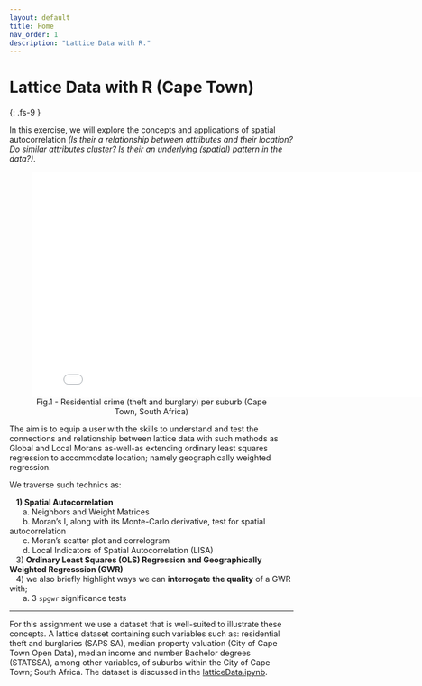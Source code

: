 ```yaml
---
layout: default
title: Home
nav_order: 1
description: "Lattice Data with R."
---
```


# Lattice Data with R (Cape Town)
{: .fs-9 }

In this exercise, we will explore the concepts and applications of spatial autocorrelation _(Is their a relationship between attributes and their location? Do similar attributes cluster? Is their an underlying (spatial) pattern in the data?)_.

<figure><center>
  <!--<img src="{{site.baseurl | prepend: site.url}}/img/plotly.html" style="width: 800px; height: 300px; border: 0px">-->
  <iframe src="{{site.baseurl | prepend: site.url}}/img/plotly.html" style="width: 800px; height: 400px; border: 0px"></iframe>
  <figcaption>Fig.1 - Residential crime (theft and burglary) per suburb (Cape Town, South Africa) </figcaption>
</center></figure> 

<!-- <iframe src="{{site.baseurl | prepend: site.url}}/img/plotly.html" style="width: 800px; height: 300px; border: 0px"></iframe> -->

The aim is to equip a user with the skills to understand and test the connections and relationship between lattice data with such methods as Global and Local Morans as-well-as extending ordinary least squares regression to accommodate location; namely geographically weighted regression. 

We traverse such technics as:

&nbsp;&nbsp;&nbsp;**1) Spatial Autocorrelation**  
&nbsp;&nbsp;&nbsp;&nbsp;&nbsp;&nbsp;a. Neighbors and Weight Matrices  
&nbsp;&nbsp;&nbsp;&nbsp;&nbsp;&nbsp;b. Moran’s I, along with its Monte-Carlo derivative, test for spatial autocorrelation  
&nbsp;&nbsp;&nbsp;&nbsp;&nbsp;&nbsp;c. Moran’s scatter plot and correlogram  
&nbsp;&nbsp;&nbsp;&nbsp;&nbsp;&nbsp;d. Local Indicators of Spatial Autocorrelation (LISA)  
&nbsp;&nbsp;&nbsp;3) **Ordinary Least Squares (OLS) Regression and Geographically Weighted Regresssion (GWR)**  
&nbsp;&nbsp;&nbsp;4) we also briefly highlight ways we can **interrogate the quality** of a GWR with;  
&nbsp;&nbsp;&nbsp;&nbsp;&nbsp;&nbsp;a. 3 `spgwr` significance tests

<!--<figure><center>
  <img src="{{site.baseurl | prepend: site.url}}/img/5-fold.png" style="width: 800px; height: 300px; border: 0px">
  <figcaption>Fig.2 - Inverse Distance Weighting, 2nd-order Ordinary Least Squares and Ordinary Kriging interpolation </figcaption>
</center></figure>-->
_____
For this assignment we use a dataset that is well-suited to illustrate these concepts. A lattice dataset containing such variables such as: residential theft and burglaries (SAPS SA), median property valuation (City of Cape Town Open Data), median income and number Bachelor degrees (STATSSA), among other variables, of suburbs within the City of Cape Town; South Africa. The dataset is discussed in the [latticeData.ipynb](https://github.com/AdrianKriger/r-lattice-data/blob/main/latticeSpatial.ipynb).

<!--The [meuse](https://search.r-project.org/CRAN/refmans/sp/html/meuse.html) dataset which comes with the `gstat` package. 
**meuse**: gives locations (on a regular grid) and topsoil heavy metal concentrations, along with a number of soil and landscape variables at the observation locations, collected in a flood plain of the river Meuse, near the village of Stein (NL). Heavy metal concentrations are from composite samples of an area of approximately 15 m x 15 m.-->
